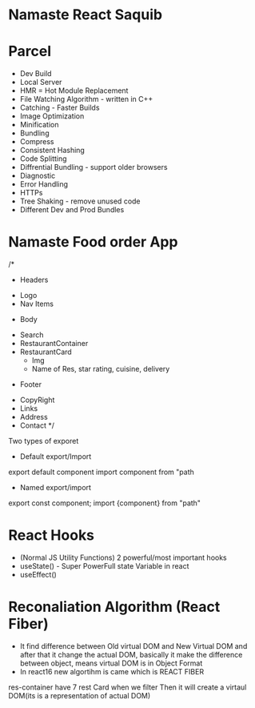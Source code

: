 # Namaste React Saquib

# Parcel
- Dev Build
- Local Server
- HMR = Hot Module Replacement
- File Watching Algorithm - written in C++
- Catching - Faster Builds
- Image Optimization
- Minification
- Bundling
- Compress
- Consistent Hashing
- Code Splitting
- Diffrential Bundling - support older browsers
- Diagnostic
- Error Handling
- HTTPs
- Tree Shaking - remove unused code
- Different Dev and Prod Bundles

# Namaste Food order App

/*
* Headers
 - Logo
 - Nav Items
* Body
 - Search
 - RestaurantContainer
 - RestaurantCard
   - Img
   - Name of Res, star rating, cuisine, delivery
* Footer
 - CopyRight
 - Links
 - Address
 - Contact
*/

Two types of exporet

- Default export/Import

export default component
import component from "path


- Named export/import

export const component;
import {component} from "path"

# React Hooks
- (Normal JS Utility Functions)
2 powerful/most important hooks
- useState() - Super PowerFull state Variable in react
- useEffect()

# Reconaliation Algorithm (React Fiber)
- It find difference between Old virtual DOM and New Virtual DOM and after that it change the actual DOM, basically it make the difference between object, means virtual DOM is in Object Format
- In react16 new algortihm is came which is REACT FIBER

res-container have 7 rest Card when we filter
Then it will create a virtaul DOM(its is a representation of actual DOM)